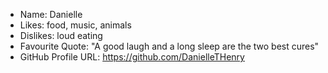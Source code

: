 - Name: Danielle
- Likes: food, music, animals
- Dislikes: loud eating
- Favourite Quote: "A good laugh and a long sleep are the two best cures"
- GitHub Profile URL: https://github.com/DanielleTHenry
